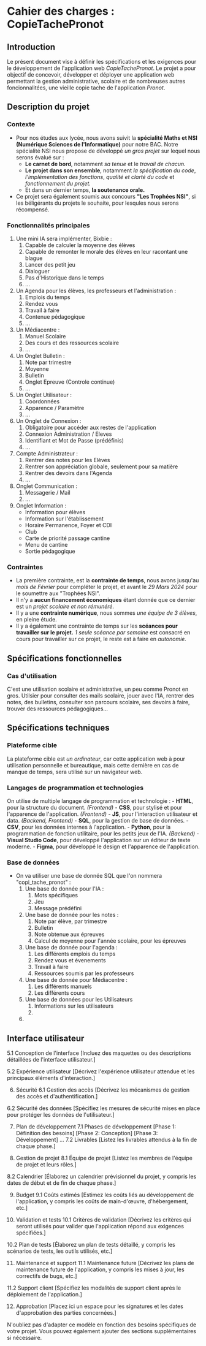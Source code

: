 # Cahier des charges : CopieTachePronot

## **Introduction**

Le présent document vise à définir les spécifications et les exigences pour le développement de l'application web _CopieTachePronot_.
Le projet a pour objectif de concevoir, développer et déployer une application web permettant la gestion administrative, scolaire et de nombreuses autres foncionnalitées, une vieille copie tache de l'application _Pronot_.

## **Description du projet**

### Contexte

- Pour nos études aux lycée, nous avons suivit la **spécialité Maths et NSI (Numérique Sciences de l'Informatique)** pour notre BAC. Notre spécialité NSI nous propose de développé _un gros projet_ sur lequel nous serons évalué sur :
    - **Le carnet de bord**, notamment _sa tenue_ et le _travail de chacun._
    - **Le projet dans son ensemble**, notamment _la spécification du code_, _l'implémentation des fonctions_, _qualité et clarté du code_ et _fonctionnement du projet._
    - Et dans un dernier temps, **la soutenance orale.**
- Ce projet sera également soumis aux concours **"Les Trophées NSI"**, si les béligérants du projets le souhaite, pour lesqules nous serons récompensé.

### Fonctionnalités principales

1. Une mini IA sera implémenter, Bixbie :
    1. Capable de calculer la moyenne des élèves
    2. Capable de remonter le morale des élèves en leur racontant une blague
    3. Lancer des petit jeu
    4. Dialoguer
    5. Pas d'Historique dans le temps
    6. ...
2. Un Agenda pour les élèves, les professeurs et l'administration :
    1. Emplois du temps
    2. Rendez vous
    3. Travail à faire
    4. Contenue pédagogique
    5. ...
3. Un Médiacentre :
    1. Manuel Scolaire
    2. Des cours et des ressources scolaire
    3. ...
4. Un Onglet Bulletin :
    1. Note par trimestre
    2. Moyenne
    3. Bulletin
    4. Onglet Epreuve (Controle continue)
    5. ...
5. Un Onglet Utilisateur :
    1. Coordonnées
    2. Apparence / Paramètre
    3. ...
6. Un Onglet de Connexion :
    1. Obligatoire pour accéder aux restes de l'application
    2. Connexion Administration / Eleves
    3. Identifiant et Mot de Passe (prédéfinis)
    4. ...
7. Compte Administrateur :
    1. Rentrer des notes pour les Elèves
    2. Rentrer son appréciation globale, seulement pour sa matière
    2. Rentrer des devoirs dans l'Agenda
    3. ...
8. Onglet Communication :
    1. Messagerie / Mail
    2. ...
9. Onglet Information :
    - Information pour élèves
    - Information sur l'établissement
    - Horaire Permanence, Foyer et CDI
    - Club
    - Carte de priorité passage cantine
    - Menu de cantine
    - Sortie pédagogique

### Contraintes

- La première contrainte, est la **contrainte de temps**, nous avons jusqu'au _mois de Février_ pour compléter le projet, et avant le _29 Mars 2024_ pour le soumettre aux "Trophées NSI".
- Il n'y a **aucun financement économiques** étant donnée que ce dernier est un _projet scolaire et non rémunéré._
- Il y a une **contrainte numérique**, nous sommes _une équipe de 3 élèves_, en pleine étude.
- Il y a également une contrainte de temps sur les **scéances pour travailler sur le projet.** _1 seule scéance par semaine_ est consacré en cours pour travailler sur ce projet, le reste est à faire en _autonomie._

## Spécifications fonctionnelles

### Cas d'utilisation

C'est une utilisation scolaire et administrative, un peu comme Pronot en gros. Utilsier pour consulter des mails scolaire, jouer avec l'IA, rentrer des notes, des bulletins, consulter son parcours scolaire, ses devoirs à faire, trouver des ressources pédagogiques...

## Spécifications techniques

### Plateforme cible

La plateforme cible est _un ordinateur_, car cette application web à pour utilisation personnelle et bureautique, mais cette dernière en cas de manque de temps, sera utilisé sur un navigateur web.

### Langages de programmation et technologies

On utilise de multiple langage de programmation et technologie :
    - **HTML**, pour la structure du document. _(Frontend)_
    - **CSS**, pour stylisé et pour l'apparence de l'application. _(Frontend)_
    - **JS**, pour l'interaction utilisateur et data. _(Backend, Frontend)_
    - **SQL**, pour la gestion de base de données.
    - **CSV**, pour les données internes à l'application.
    - **Python**, pour la programmation de fonction utilitaire, pour les petits jeux de l'IA. _(Backend)_
    - **Visual Studio Code**, pour développé l'application sur un éditeur de texte moderne.
    - **Figma**, pour développé le design et l'apparence de l'application.

### Base de données

- On va utiliser une base de donnée SQL que l'on nommera "copi_tache_pronot" :
    1. Une base de donnée pour l'IA :
        1. Mots spécifiques
        2. Jeu
        3. Message prédéfini
    2. Une base de donnée pour les notes :
        1. Note par élève, par trimestre
        2. Bulletin
        3. Note obtenue aux épreuves
        4. Calcul de moyenne pour l'année scolaire, pour les épreuves
    3. Une base de donnée pour l'agenda :
        1. Les différents emplois du temps
        2. Rendez vous et évenements
        3. Travail à faire
        4. Ressources soumis par les professeurs
    4. Une base de donnée pour Médiacentre :
        1. Les différents manuels
        2. Les différents cours
    5. Une base de données pour les Utilisateurs
        1. Informations sur les utilisateurs
        2. 
    6. 

## Interface utilisateur
5.1 Conception de l'interface
[Incluez des maquettes ou des descriptions détaillées de l'interface utilisateur.]

5.2 Expérience utilisateur
[Décrivez l'expérience utilisateur attendue et les principaux éléments d'interaction.]

6. Sécurité
6.1 Gestion des accès
[Décrivez les mécanismes de gestion des accès et d'authentification.]

6.2 Sécurité des données
[Spécifiez les mesures de sécurité mises en place pour protéger les données de l'utilisateur.]

7. Plan de développement
7.1 Phases de développement
[Phase 1: Définition des besoins]
[Phase 2: Conception]
[Phase 3: Développement]
...
7.2 Livrables
[Listez les livrables attendus à la fin de chaque phase.]

8. Gestion de projet
8.1 Équipe de projet
[Listez les membres de l'équipe de projet et leurs rôles.]

8.2 Calendrier
[Élaborez un calendrier prévisionnel du projet, y compris les dates de début et de fin de chaque phase.]

9. Budget
9.1 Coûts estimés
[Estimez les coûts liés au développement de l'application, y compris les coûts de main-d'œuvre, d'hébergement, etc.]

10. Validation et tests
10.1 Critères de validation
[Décrivez les critères qui seront utilisés pour valider que l'application répond aux exigences spécifiées.]

10.2 Plan de tests
[Élaborez un plan de tests détaillé, y compris les scénarios de tests, les outils utilisés, etc.]

11. Maintenance et support
11.1 Maintenance future
[Décrivez les plans de maintenance future de l'application, y compris les mises à jour, les correctifs de bugs, etc.]

11.2 Support client
[Spécifiez les modalités de support client après le déploiement de l'application.]

12. Approbation
[Placez ici un espace pour les signatures et les dates d'approbation des parties concernées.]

N'oubliez pas d'adapter ce modèle en fonction des besoins spécifiques de votre projet. Vous pouvez également ajouter des sections supplémentaires si nécessaire.